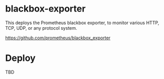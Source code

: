 # blackbox-exporter

This deploys the Prometheus blackbox exporter, to monitor various HTTP, TCP, UDP, or any protocol system.

https://github.com/prometheus/blackbox_exporter

# Deploy

TBD
